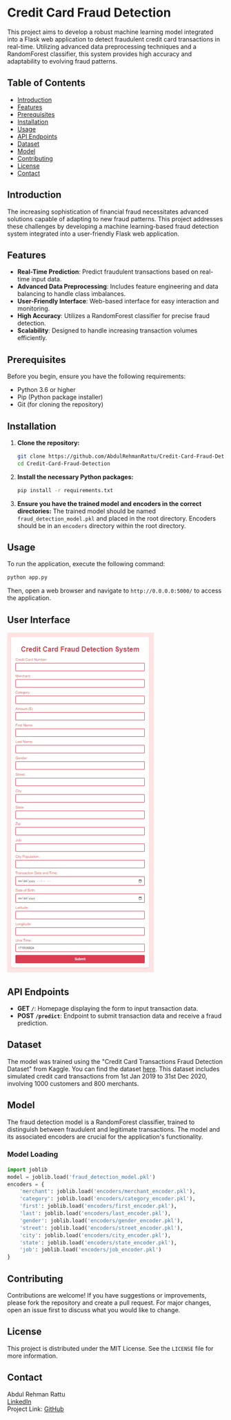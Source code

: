 
# Credit Card Fraud Detection

This project aims to develop a robust machine learning model integrated into a Flask web application to detect fraudulent credit card transactions in real-time. Utilizing advanced data preprocessing techniques and a RandomForest classifier, this system provides high accuracy and adaptability to evolving fraud patterns.

## Table of Contents
- [Introduction](#introduction)
- [Features](#features)
- [Prerequisites](#prerequisites)
- [Installation](#installation)
- [Usage](#usage)
- [API Endpoints](#api-endpoints)
- [Dataset](#dataset)
- [Model](#model)
- [Contributing](#contributing)
- [License](#license)
- [Contact](#contact)

## Introduction

The increasing sophistication of financial fraud necessitates advanced solutions capable of adapting to new fraud patterns. This project addresses these challenges by developing a machine learning-based fraud detection system integrated into a user-friendly Flask web application.

## Features

- **Real-Time Prediction**: Predict fraudulent transactions based on real-time input data.
- **Advanced Data Preprocessing**: Includes feature engineering and data balancing to handle class imbalances.
- **User-Friendly Interface**: Web-based interface for easy interaction and monitoring.
- **High Accuracy**: Utilizes a RandomForest classifier for precise fraud detection.
- **Scalability**: Designed to handle increasing transaction volumes efficiently.

## Prerequisites

Before you begin, ensure you have the following requirements:

- Python 3.6 or higher
- Pip (Python package installer)
- Git (for cloning the repository)

## Installation

1. **Clone the repository:**
   ```bash
   git clone https://github.com/AbdulRehmanRattu/Credit-Card-Fraud-Detection
   cd Credit-Card-Fraud-Detection
   ```

2. **Install the necessary Python packages:**
   ```bash
   pip install -r requirements.txt
   ```

3. **Ensure you have the trained model and encoders in the correct directories:**
   The trained model should be named `fraud_detection_model.pkl` and placed in the root directory. Encoders should be in an `encoders` directory within the root directory.

## Usage

To run the application, execute the following command:
```bash
python app.py
```
Then, open a web browser and navigate to `http://0.0.0.0:5000/` to access the application.

## User Interface
![Frontend View](frontend.PNG)

## API Endpoints

- **GET `/`**: Homepage displaying the form to input transaction data.
- **POST `/predict`**: Endpoint to submit transaction data and receive a fraud prediction.

## Dataset

The model was trained using the "Credit Card Transactions Fraud Detection Dataset" from Kaggle. You can find the dataset [here](https://www.kaggle.com/datasets/kartik2112/fraud-detection?select=fraudTrain.csv). This dataset includes simulated credit card transactions from 1st Jan 2019 to 31st Dec 2020, involving 1000 customers and 800 merchants.

## Model

The fraud detection model is a RandomForest classifier, trained to distinguish between fraudulent and legitimate transactions. The model and its associated encoders are crucial for the application's functionality.

### Model Loading
```python
import joblib
model = joblib.load('fraud_detection_model.pkl')
encoders = {
    'merchant': joblib.load('encoders/merchant_encoder.pkl'),
    'category': joblib.load('encoders/category_encoder.pkl'),
    'first': joblib.load('encoders/first_encoder.pkl'),
    'last': joblib.load('encoders/last_encoder.pkl'),
    'gender': joblib.load('encoders/gender_encoder.pkl'),
    'street': joblib.load('encoders/street_encoder.pkl'),
    'city': joblib.load('encoders/city_encoder.pkl'),
    'state': joblib.load('encoders/state_encoder.pkl'),
    'job': joblib.load('encoders/job_encoder.pkl')
}
```

## Contributing

Contributions are welcome! If you have suggestions or improvements, please fork the repository and create a pull request. For major changes, open an issue first to discuss what you would like to change.

## License

This project is distributed under the MIT License. See the `LICENSE` file for more information.

## Contact

Abdul Rehman Rattu  
[LinkedIn](https://www.linkedin.com/in/abdul-rehman-rattu-395bba237)  
Project Link: [GitHub](https://github.com/AbdulRehmanRattu/Credit-Card-Fraud-Detection)



